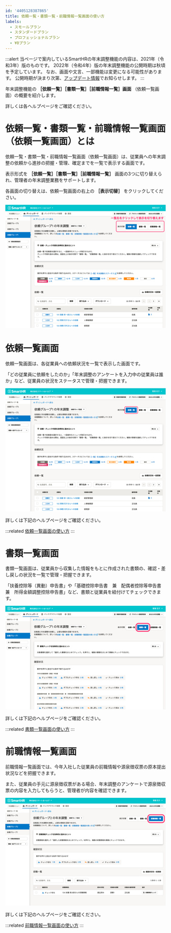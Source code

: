 ```yaml
---
id: '4405128387865'
title: 依頼一覧・書類一覧・前職情報一覧画面の使い方
labels:
  - スモールプラン
  - スタンダードプラン
  - プロフェッショナルプラン
  - ¥0プラン
---
```

:::alert
当ページで案内しているSmartHRの年末調整機能の内容は、2021年（令和3年）版のものです。
2022年（令和4年）版の年末調整機能の公開時期は秋頃を予定しています。
なお、画面や文言、一部機能は変更になる可能性があります。
公開時期が決まり次第、[アップデート情報](https://smarthr.jp/update)でお知らせします。
:::

年末調整機能の **［依頼一覧］［書類一覧］［前職情報一覧］画面** （依頼一覧画面）の概要を紹介します。

詳しくは各ヘルプページをご確認ください。

# 依頼一覧・書類一覧・前職情報一覧画面（依頼一覧画面）とは

依頼一覧・書類一覧・前職情報一覧画面（依頼一覧画面）は、従業員への年末調整の依頼から進捗の把握・管理、確定までを一覧で表示する画面です。

表示形式を **［依頼一覧］［書類一覧］［前職情報一覧］** 画面の3つに切り替えられ、管理者の年末調整業務をサポートします。

各画面の切り替えは、依頼一覧画面の右上の **［表示切替］** をクリックしてください。

![](./screencapture-nencho-smarthr-plus-2021-procedures-3da3938c-fbc0-4499-b376-d79f0d20bcad-2021-08-31-07_05_32.png)

# 依頼一覧画面

依頼一覧画面は、各従業員への依頼状況を一覧で表示した画面です。

「どの従業員に依頼をしたのか」「年末調整のアンケートを入力中の従業員は誰か」など、従業員の状況をステータスで管理・把握できます。

![](./screencapture-nencho-smarthr-plus-2021-procedures-3da3938c-fbc0-4499-b376-d79f0d20bcad-2021-08-31-07_05_32-1.png)

詳しくは下記のヘルプページをご確認ください。

:::related
[依頼一覧画面の使い方](https://knowledge.smarthr.jp/hc/ja/articles/4405866743705)
:::

# 書類一覧画面

書類一覧画面は、従業員から収集した情報をもとに作成された書類の、確認・差し戻しの状況を一覧で管理・把握できます。

「扶養控除等（異動）申告書」や「基礎控除申告書　兼　配偶者控除等申告書　兼　所得金額調整控除申告書」など、書類と従業員を紐付けてチェックできます。

![](./_______SmartHR____________-1.png)

詳しくは下記のヘルプページをご確認ください。

:::related
[書類一覧画面の使い方](https://knowledge.smarthr.jp/hc/ja/articles/4405873195801)
:::

# 前職情報一覧画面

前職情報一覧画面では、今年入社した従業員の前職情報や源泉徴収票の原本提出状況などを把握できます。

また、従業員の手元に源泉徴収票がある場合、年末調整のアンケートで源泉徴収票の内容を入力してもらうと、管理者が内容を確認できます。

![](./_______SmartHR____________-3.png)

詳しくは下記のヘルプページをご確認ください。

:::related
[前職情報一覧画面の使い方](https://knowledge.smarthr.jp/hc/ja/articles/4405866758297)
:::
